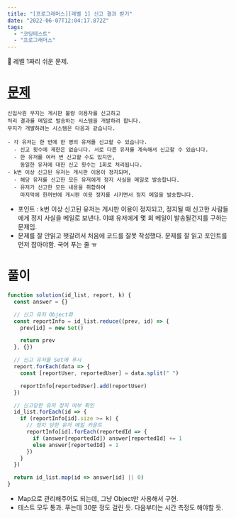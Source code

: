 ```yaml
---
title: "[프로그래머스][레벨 1] 신고 결과 받기"
date: "2022-06-07T12:04:17.872Z"
tags:
  - "코딩테스트"
  - "프로그래머스"
---
```


📕 레벨 1짜리 쉬운 문제.

# [문제](https://programmers.co.kr/learn/courses/30/lessons/92334?language=javascript)

```
신입사원 무지는 게시판 불량 이용자를 신고하고
처리 결과를 메일로 발송하는 시스템을 개발하려 합니다.
무지가 개발하려는 시스템은 다음과 같습니다.

- 각 유저는 한 번에 한 명의 유저를 신고할 수 있습니다.
  - 신고 횟수에 제한은 없습니다. 서로 다른 유저를 계속해서 신고할 수 있습니다.
  - 한 유저를 여러 번 신고할 수도 있지만,
    동일한 유저에 대한 신고 횟수는 1회로 처리됩니다.
- k번 이상 신고된 유저는 게시판 이용이 정지되며,
  - 해당 유저를 신고한 모든 유저에게 정지 사실을 메일로 발송합니다.
  - 유저가 신고한 모든 내용을 취합하여
    마지막에 한꺼번에 게시판 이용 정지를 시키면서 정지 메일을 발송합니다.
```

- 포인트 : k번 이상 신고된 유저는 게시판 이용이 정지되고, 정지될 때 신고한 사람들에게 정지 사실을 메일로 보낸다. 이떄 유저에게 몇 회 메일이 발송될건지를 구하는 문제임.
- 문제를 잘 안읽고 햇갈려서 처음에 코드를 잘못 작성했다. 문제를 잘 읽고 포인트를 먼저 잡아야함. 국어 푸는 줄 ㅠ

# 풀이

```js
function solution(id_list, report, k) {
  const answer = {}

  // 신고 유저 Object화
  const reportInfo = id_list.reduce((prev, id) => {
    prev[id] = new Set()

    return prev
  }, {})

  // 신고 유저들 Set에 푸시
  report.forEach(data => {
    const [reportUser, reportedUser] = data.split(" ")

    reportInfo[reportedUser].add(reportUser)
  })

  // 신고당한 유저 정지 여부 확인
  id_list.forEach(id => {
    if (reportInfo[id].size >= k) {
      // 정지 당한 유저 메일 카운트
      reportInfo[id].forEach(reportedId => {
        if (answer[reportedId]) answer[reportedId] += 1
        else answer[reportedId] = 1
      })
    }
  })

  return id_list.map(id => answer[id] || 0)
}
```

- Map으로 관리해주어도 되는데, 그냥 Object만 사용해서 구현.
- 테스트 모두 통과. 푸는데 30분 정도 걸린 듯. 다음부터는 시간 측정도 해야할 듯.
